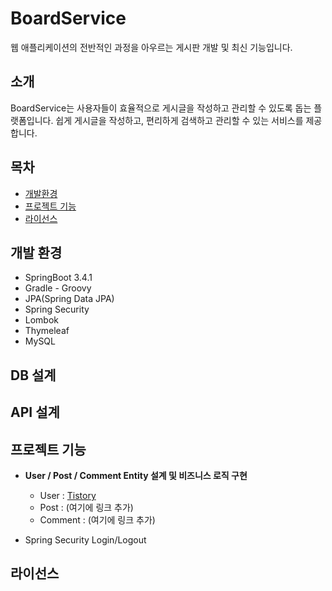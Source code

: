 # BoardService

웹 애플리케이션의 전반적인 과정을 아우르는 게시판 개발 및 최신 기능입니다.

## 소개

BoardService는 사용자들이 효율적으로 게시글을 작성하고 관리할 수 있도록 돕는 플랫폼입니다.
쉽게 게시글을 작성하고, 편리하게 검색하고 관리할 수 있는 서비스를 제공합니다.

## 목차
- [개발환경](#개발환경)
- [프로젝트 기능](#프로젝트-기능)
- [라이선스](#라이선스)

## 개발 환경

- SpringBoot 3.4.1
- Gradle - Groovy
- JPA(Spring Data JPA)
- Spring Security
- Lombok
- Thymeleaf
- MySQL

## DB 설계

## API 설계



## 프로젝트 기능
- **User / Post / Comment Entity 설계 및 비즈니스 로직 구현**
  - User : [Tistory](https://gaeran.tistory.com/51)
  - Post : (여기에 링크 추가)
  - Comment : (여기에 링크 추가)



- Spring Security
  Login/Logout
  
## 라이선스




